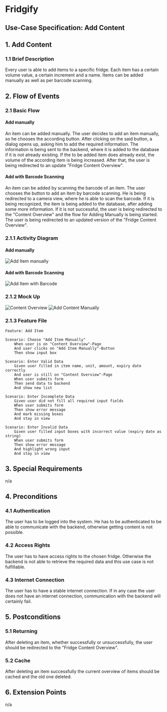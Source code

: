 # Fridgify

## Use-Case Specification: Add Content

## 1. Add Content

### 1.1 Brief Description

Every user is able to add items to a specific fridge. Each item has a certain volume value, a certain increment and a name. Items can be added manually as well as per barcode scanning.

## 2. Flow of Events

### 2.1 Basic Flow

#### Add manually

An item can be added manually. The user decides to add an item manually, so he chooses the according button. After clicking on the said button, a dialog opens up, asking him to add the required information. The information is being sent to the backend, where it is added to the database if it is not already existing. If the to be added item does already exist, the volume of the according item is being increased. After that, the user is being redirected to an update "Fridge Content Overview".

#### Add with Barcode Scanning

An item can be added by scanning the barcode of an item. The user chooses the button to add an item by barcode scanning. He is being redirected to a camera view, where he is able to scan the barcode. If it is being recognized, the item is being added to the database, after adding some more information. If it is not successful, the user is being redirected to the "Content Overview" and the flow for Adding Manually is being started. The user is being redirected to an updated version of the "Fridge Content Overview".

### 2.1.1 Activity Diagram

#### Add manually

![Add Item manually](./aim_ad.png)

#### Add with Barcode Scanning

![Add Item with Barcode](./aibc_ad.png)

### 2.1.2 Mock Up

![Content Overview](../images/content_overview.png)
![Add Content Manually](../images/add_item_man.png)

### 2.1.3 Feature File

``` .feature
Feature: Add Item

Scenario: Choose "Add Item Manually"
    When user is on "Content Overview"-Page
    And user clicks on "Add Item Manually"-Button
    Then show input box

Scenario: Enter Valid Data
    Given user filled in item name, unit, amount, expiry date correctly
    And user is still on "Content Overview"-Page
    When user submits form
    Then send data to backend
    And show new list

Scenario: Enter Incomplete Data
    Given user did not fill all required input fields
    When user submits form
    Then show error message
    And mark missing boxes
    And stay in view

Scenario: Enter Invalid Data
    Given user filled input boxes with incorrect value (expiry date as string)
    When user submits form
    Then show error message
    And highlight wrong input
    And stay in view
```

## 3. Special Requirements

n/a

## 4. Preconditions

### 4.1 Authentication

The user has to be logged into the system. He has to be authenticated to be able to communicate with the backend, otherwise getting content is not possible.

### 4.2 Access Rights

The user has to have access rights to the chosen fridge. Otherwise the backend is not able to retrieve the required data and this use case is not fulfillable.

### 4.3 Internet Connection

The user has to have a stable internet connection. If in any case the user does not have an internet connection, communication with the backend will certainly fail.

## 5. Postconditions

### 5.1 Returning

After deleting an item, whether successfully or unsuccessfully, the user should be redirected to the "Fridge Content Overview". 

### 5.2 Cache

After deleting an item successfully the current overview of items should be cached and the old one deleted.

## 6. Extension Points

n/a